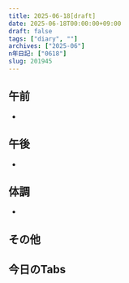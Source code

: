 ```yaml
---
title: 2025-06-18[draft]
date: 2025-06-18T00:00:00+09:00
draft: false
tags: ["diary", ""]
archives: ["2025-06"]
n年日記: ["0618"]
slug: 201945
---
```

## 午前
- 
## 午後
- 
## 体調
- 
## その他
## 今日のTabs